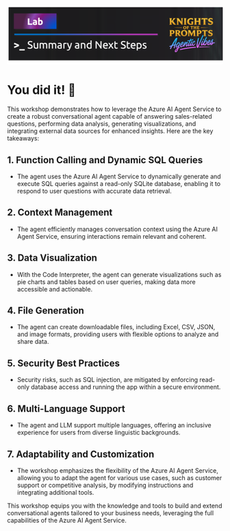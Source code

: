 ![alt text](../../media/image-summary.png)
# You did it! 🎉

This workshop demonstrates how to leverage the Azure AI Agent Service to create a robust conversational agent capable of answering sales-related questions, performing data analysis, generating visualizations, and integrating external data sources for enhanced insights. Here are the key takeaways:

## 1. Function Calling and Dynamic SQL Queries

- The agent uses the Azure AI Agent Service to dynamically generate and execute SQL queries against a read-only SQLite database, enabling it to respond to user questions with accurate data retrieval.

## 2. Context Management

- The agent efficiently manages conversation context using the Azure AI Agent Service, ensuring interactions remain relevant and coherent.

## 3. Data Visualization

- With the Code Interpreter, the agent can generate visualizations such as pie charts and tables based on user queries, making data more accessible and actionable.

## 4. File Generation

- The agent can create downloadable files, including Excel, CSV, JSON, and image formats, providing users with flexible options to analyze and share data.

## 5. Security Best Practices

- Security risks, such as SQL injection, are mitigated by enforcing read-only database access and running the app within a secure environment.

## 6. Multi-Language Support

- The agent and LLM support multiple languages, offering an inclusive experience for users from diverse linguistic backgrounds.

## 7. Adaptability and Customization

- The workshop emphasizes the flexibility of the Azure AI Agent Service, allowing you to adapt the agent for various use cases, such as customer support or competitive analysis, by modifying instructions and integrating additional tools.

This workshop equips you with the knowledge and tools to build and extend conversational agents tailored to your business needs, leveraging the full capabilities of the Azure AI Agent Service.
